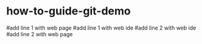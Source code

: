 # how-to-guide-git-demo
#add line 1 with web page
#add line 1 with web ide
#add line 2 with web ide
#add line 2 with web page
